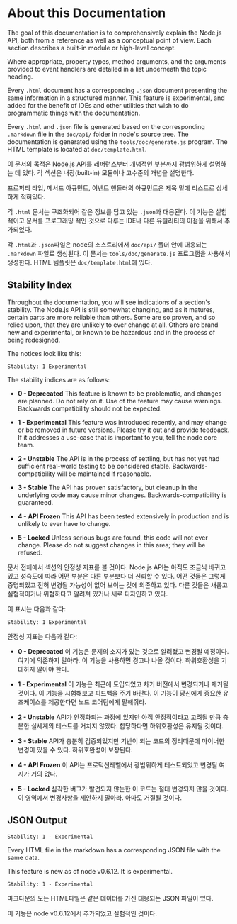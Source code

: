 # About this Documentation

<!--english start-->

<!-- type=misc -->

The goal of this documentation is to comprehensively explain the Node.js
API, both from a reference as well as a conceptual point of view.  Each
section describes a built-in module or high-level concept.

Where appropriate, property types, method arguments, and the arguments
provided to event handlers are detailed in a list underneath the topic
heading.

Every `.html` document has a corresponding `.json` document presenting
the same information in a structured manner.  This feature is
experimental, and added for the benefit of IDEs and other utilities that
wish to do programmatic things with the documentation.

Every `.html` and `.json` file is generated based on the corresponding
`.markdown` file in the `doc/api/` folder in node's source tree.  The
documentation is generated using the `tools/doc/generate.js` program.
The HTML template is located at `doc/template.html`.

<!--english end-->

<!-- type=misc -->

이 문서의 목적은 Node.js API를 레퍼런스부터 개념적인 부분까지 광범위하게 설명하는 
데 있다. 각 섹션은 내장(built-in) 모듈이나 고수준의 개념을 설명한다.

프로퍼티 타입, 메서드 아규먼트, 이벤트 핸들러의 아규먼트은 제목 밑에 리스트로 상세하게 
적혀있다.

각 `.html` 문서는 구조화되어 같은 정보를 담고 있는 `.json`과 대응된다. 이 기능은 
실험적이고 문서를 프로그래밍 적인 것으로 다루는 IDE나 다른 유틸리티의 이점을 위해서 
추가되었다.

각 `.html`과 `.json`파일은 node의 소스트리에서 `doc/api/` 폴더 안에 
대응되는 `.markdown` 파일로 생성된다. 이 문서는 `tools/doc/generate.js` 
프로그램을 사용해서 생성한다. HTML 템플릿은 `doc/template.html`에 있다.

## Stability Index

<!--english start-->

<!--type=misc-->

Throughout the documentation, you will see indications of a section's
stability.  The Node.js API is still somewhat changing, and as it
matures, certain parts are more reliable than others.  Some are so
proven, and so relied upon, that they are unlikely to ever change at
all.  Others are brand new and experimental, or known to be hazardous
and in the process of being redesigned.

The notices look like this:

    Stability: 1 Experimental

The stability indices are as follows:

* **0 - Deprecated**  This feature is known to be problematic, and changes are
planned.  Do not rely on it.  Use of the feature may cause warnings.  Backwards
compatibility should not be expected.

* **1 - Experimental**  This feature was introduced recently, and may change
or be removed in future versions.  Please try it out and provide feedback.
If it addresses a use-case that is important to you, tell the node core team.

* **2 - Unstable**  The API is in the process of settling, but has not yet had
sufficient real-world testing to be considered stable. Backwards-compatibility
will be maintained if reasonable.

* **3 - Stable**  The API has proven satisfactory, but cleanup in the underlying
code may cause minor changes.  Backwards-compatibility is guaranteed.

* **4 - API Frozen**  This API has been tested extensively in production and is
unlikely to ever have to change.

* **5 - Locked**  Unless serious bugs are found, this code will not ever
change.  Please do not suggest changes in this area; they will be refused.

<!--english end-->

<!--type=misc-->

문서 전체에서 섹션의 안정성 지표를 볼 것이다. Node.js API는 아직도 조금씩 바뀌고 
있고 성숙도에 따라 어떤 부분은 다른 부분보다 더 신뢰할 수 있다. 어떤 것들은 그렇게
증명되었고 전혀 변경될 가능성이 없어 보이는 것에 의존하고 있다. 다른 것들은 새롭고
실험적이거나 위험하다고 알려져 있거나 새로 디자인하고 있다.

이 표시는 다음과 같다:

    Stability: 1 Experimental

안정성 지표는 다음과 같다:

* **0 - Deprecated**  이 기능은 문제의 소지가 있는 것으로 알려졌고 변경될 예정이다.
여기에 의존하지 말아라. 이 기능을 사용하면 경고나 나올 것이다. 하위호환성을 기대하지 말아야
한다.

* **1 - Experimental**  이 기능은 최근에 도입되었고 차기 버전에서 변경되거나 제거될 것이다.
이 기능을 시험해보고 피드백을 주기 바란다. 이 기능이 당신에게 중요한 유즈케이스를 제공한다면
노드 코어팀에게 말해줘라.

* **2 - Unstable**  API가 안정화되는 과정에 있지만 아직 안정적이라고 고려될 만큼 충분한
실세계의 테스트를 거치지 않았다. 합당하다면 하위호환성은 유지될 것이다.

* **3 - Stable**  API가 충분히 검증되었지만 기반이 되는 코드의 정리때문에 마이너한 변경이
있을 수 있다. 하위호완성이 보장된다.

* **4 - API Frozen**  이 API는 프로덕션레벨에서 광범위하게 테스트되었고 변경될 여지가 
거의 없다.

* **5 - Locked**  심각한 버그가 발견되지 않는한 이 코드는 절대 변경되지 않을 것이다. 이 
영역에서 변경사항을 제안하지 말아라. 아마도 거절될 것이다.

## JSON Output

<!--english start-->

    Stability: 1 - Experimental

Every HTML file in the markdown has a corresponding JSON file with the
same data.

This feature is new as of node v0.6.12.  It is experimental.

<!--english end-->

    Stability: 1 - Experimental

마크다운의 모든 HTML파일은 같은 데이터를 가진 대응되는 JSON 파일이 있다.

이 기능은 node v0.6.12에서 추가되었고 실험적인 것이다.

